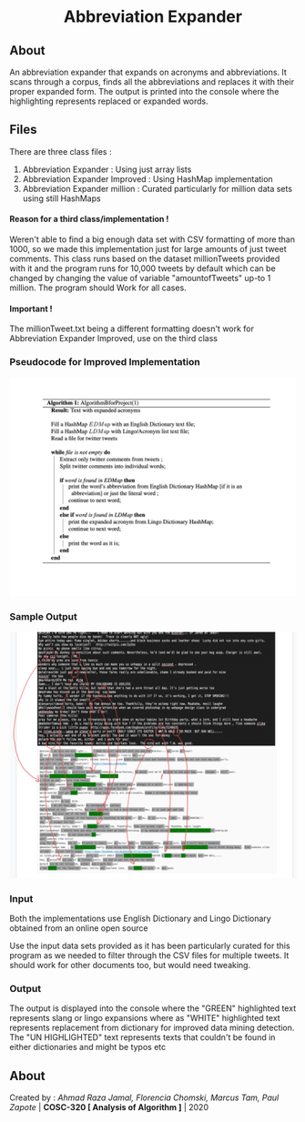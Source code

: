 <h1 align="center"> Abbreviation Expander </h1>


## About

An abbreviation expander that expands on acronyms and abbreviations. It scans through a corpus, finds all the abbreviations and replaces it with their proper expanded form. The output is printed into the console where the highlighting represents replaced or expanded words.   

## Files 

There are three class files : 

1. Abbreviation Expander : Using just array lists 
2. Abbreviation Expander Improved : Using HashMap implementation 
3. Abbreviation Expander million : Curated particularly for million data sets using still HashMaps

#### Reason for a third class/implementation !

Weren't able to find a big enough data set with CSV formatting of more than 1000, 
so we made this implementation just for large amounts of just tweet comments. This class runs 
based on the dataset millionTweets provided with it and the program runs for 10,000 tweets by default
which can be changed by changing the value of variable "amountofTweets" up-to 1 million. The program should 
Work for all cases. 

#### Important ! 

The millionTweet.txt being a different formatting doesn't work for Abbreviation Expander Improved, use on the third class

### Pseudocode for Improved Implementation 

<img src="https://github.com/AhmadRazaJamal/AbbreviationExpander/blob/master/AlgorithmB.png">

### Sample Output

<img src="https://github.com/AhmadRazaJamal/AbbreviationExpander/blob/master/sampleOutput.png">

### Input

Both the implementations use English Dictionary and Lingo Dictionary obtained from an online open source 

Use the input data sets provided as it has been particularly curated for this program as we needed
to filter through the CSV files for multiple tweets. It should work for other documents too, but would need tweaking.

### Output 

The output is displayed into the console where the "GREEN" highlighted text represents slang or lingo expansions where as "WHITE" highlighted text represents replacement from dictionary for improved data mining detection. The 
"UN HIGHLIGHTED" text represents texts that couldn't be found in either dictionaries and might be typos etc

## About 

Created by : *Ahmad Raza Jamal, Florencia Chomski, Marcus Tam, Paul Zapote*
| **COSC-320 [ Analysis of Algorithm ]** | 2020
